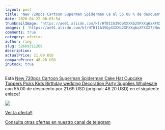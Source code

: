 ```yaml
---
layout: post
title: 'New 720pcs Cartoon Superman Spiderman Ca al 55.00 % de descuento'
date: 2020-04-22 08:03:54
thumbnailImage: 'https://ae01.alicdn.com/kf/HTB11A39QpXXXXb2XFXXq6xXFXXX7/New-720pcs-Cartoon-Superman-Spiderman-Cake-Hat-Cupcake-Toppers-Picks-Kids-Birthday-wedding-Decoration-Party-Supplies.jpg_350x350._SL200_.jpg'
images: [ 'https://ae01.alicdn.com/kf/HTB11A39QpXXXXb2XFXXq6xXFXXX7/New-720pcs-Cartoon-Superman-Spiderman-Cake-Hat-Cupcake-Toppers-Picks-Kids-Birthday-wedding-Decoration-Party-Supplies.jpg_350x350._SL200_.jpg' ]
comments: true
category: ofertas
author: ring
slug: 32669311268
description:
actualPrice: 21.69 USD
comparePrice: 48.20 USD
inStock: true
---
```


Está [New 720pcs Cartoon Superman Spiderman Cake Hat Cupcake Toppers Picks Kids Birthday wedding Decoration Party Supplies Wholesale](https://www.amazon.com/dp/32669311268/?tag=redken08-20) con 55.00 de descuento por 21.69 USD (original: 48.20 USD) en el siguiente enlace!

[![](https://ae01.alicdn.com/kf/HTB11A39QpXXXXb2XFXXq6xXFXXX7/New-720pcs-Cartoon-Superman-Spiderman-Cake-Hat-Cupcake-Toppers-Picks-Kids-Birthday-wedding-Decoration-Party-Supplies.jpg_350x350._SL200_.jpg)](https://www.amazon.com/dp/32669311268/?tag=redken08-20)

[Ver la oferta!!](https://www.amazon.com/dp/32669311268/?tag=redken08-20)

[Consulta otras ofertas en nuestro canal de telegram](https://t.me/s/ofertas25)
